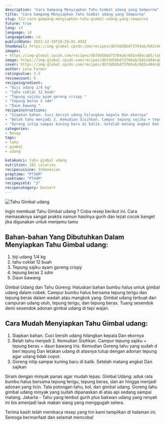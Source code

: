 ```yaml
---
description: "Cara Gampang Menyiapkan Tahu Gimbal udang yang Sempurna"
title: "Cara Gampang Menyiapkan Tahu Gimbal udang yang Sempurna"
slug: 512-cara-gampang-menyiapkan-tahu-gimbal-udang-yang-sempurna
future: true
lang: id
language: id
languageCode: id
publishDate: 2021-12-19T10:29:01.493Z 
thumbnail: https://img-global.cpcdn.com/recipes/dbfdd5bbd73704ab/682x484cq65/tahu-gimbal-udang-foto-resep-utama.png
images:
- https://img-global.cpcdn.com/recipes/dbfdd5bbd73704ab/682x484cq65/tahu-gimbal-udang-foto-resep-utama.png
image: https://img-global.cpcdn.com/recipes/dbfdd5bbd73704ab/682x484cq65/tahu-gimbal-udang-foto-resep-utama.png
cover: https://img-global.cpcdn.com/recipes/dbfdd5bbd73704ab/682x484cq65/tahu-gimbal-udang-foto-resep-utama.png
author: Lena Farmer
ratingvalue: 3.5
reviewcount: 5
recipeingredient:
- "biji udang 1/4 kg"
- "tahu coklat 12 buah"
- "Tepung sajiku ayam goreng crispy "
- "tepung beras 2 sdm"
- "Daun bawang "
recipeinstructions:
- "Siapkan bahan. Cuci bersih udang hilangkan kepala Dan ekornya"
- "Belah tahu menjadi 2. Kemudian Sisihkan. Campur tepung sajiku + tepung beras + daun bawang Iris. Kemudian Goreng tahu yang sudah d beri tepung Dan letakan udang di atasnya tutup dengan adonan tepung agar udang tidak copot."
- "Goreng intip sampai kuning baru di balik. Setelah matang angkat Dan sajikan"
categories:
- Resep
tags:
- tahu
- gimbal
- udang

katakunci: tahu gimbal udang 
nutrition: 181 calories
recipecuisine: Indonesian
preptime: "PT36M"
cooktime: "PT44M"
recipeyield: "3"
recipecategory: Dessert
---
```



![Tahu Gimbal udang](https://img-global.cpcdn.com/recipes/dbfdd5bbd73704ab/682x484cq65/tahu-gimbal-udang-foto-resep-utama.png)

Ingin membuat Tahu Gimbal udang ? Coba resep berikut ini. Cara memasaknya sangat praktis namun hasilnya gurih dan lezat cocok banget jika digunakan untuk menjamu tamu

<!--inarticleads1-->

## Bahan-bahan Yang Dibutuhkan Dalam Menyiapkan Tahu Gimbal udang:

1. biji udang 1/4 kg
1. tahu coklat 12 buah
1. Tepung sajiku ayam goreng crispy 
1. tepung beras 2 sdm
1. Daun bawang 

Gimbal Udang dan Tahu Goreng: Haluskan bahan bumbu halus untuk gimbal udang dalam cobek. Campur bumbu halus bersama tepung terigu dan tepung beras dalam wadah atau mangkok yang. Gimbal udang terbuat dari campuran udang utuh, tepung terigu, dan tepung beras. Tuang sesendok demi sesendok adonan gimbal udang di tepi wajan. 

<!--inarticleads2-->

## Cara Mudah Menyiapkan Tahu Gimbal udang:

1. Siapkan bahan. Cuci bersih udang hilangkan kepala Dan ekornya
1. Belah tahu menjadi 2. Kemudian Sisihkan. Campur tepung sajiku + tepung beras + daun bawang Iris. Kemudian Goreng tahu yang sudah d beri tepung Dan letakan udang di atasnya tutup dengan adonan tepung agar udang tidak copot.
1. Goreng intip sampai kuning baru di balik. Setelah matang angkat Dan sajikan


Siram dengan minyak panas agar mudah lepas. Gimbal Udang: aduk rata bumbu halus bersama tepung terigu, tepung beras, dan air hingga menjadi adonan yang licin. Tata potongan tahu, kol, dan gimbal udang. Goreng tahu gimbal udang minyak yang sudah dipanaskan di atas api sedang sampai matang. Jakarta - Tahu yang lembut gurih plus bakwan udang yang renyah ini bis amenjadi lauk makan siang yang menggugah selera. 

Terima kasih telah membaca resep yang tim kami tampilkan di halaman ini. Semoga bermanfaat dan selamat mencoba!
